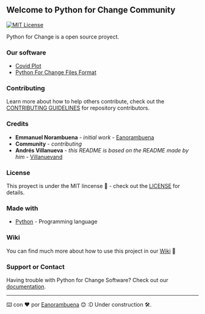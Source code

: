 ## Welcome to Python for Change Community

[![MIT License](https://img.shields.io/badge/license-MIT-blue.svg)](https://pythonforchange.github.io/License/)

Python for Change is a open source proyect.

### Our software
- [Covid Plot](https://pythonforchange.github.io/CovidPlot/)
- [Python For Change Files Format](https://pythonforchange.github.io/FilesFormat/)

### Contributing

Learn more about how to help others contribute, check out the [CONTRIBUTING GUIDELINES](https://pythonforchange.github.io/CodeOfConduct/) for repository contributors.

### Credits

* **Emmanuel Norambuena** - *initial work* - [Eanorambuena](https://github.com/eanorambuena)
* **Community** - *contributing*
* **Andrés Villanueva** - *this README is based on the README made by him* - [Villanuevand](https://github.com/Villanuevand)

### License

This proyect is under the MIT lincense 📄 - check out the [LICENSE](https://pythonforchange.github.io/License/) for details.

### Made with

* [Python](https://www.python.org/) - Programming language

### Wiki 

You can find much more about how to use this project in our [Wiki](https://github.com/PythonForChange/pythonforchange.github.io/wiki) 📖

### Support or Contact

Having trouble with Python for Change Software? Check out our [documentation](https://pythonforchange.github.io/).


---
⌨️ con ❤️ por [Eanorambuena](https://github.com/eanorambuena) 😊
:D Under construction 🛠️.
